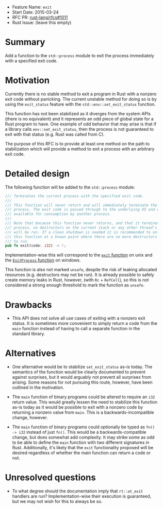 - Feature Name: `exit`
- Start Date: 2015-03-24
- RFC PR: [rust-lang/rfcs#1011](https://github.com/rust-lang/rfcs/pull/1011)
- Rust Issue: (leave this empty)

# Summary

Add a function to the `std::process` module to exit the process immediately with
a specified exit code.

# Motivation

Currently there is no stable method to exit a program in Rust with a nonzero
exit code without panicking. The current unstable method for doing so is by
using the `exit_status` feature with the `std::env::set_exit_status` function.

This function has not been stabilized as it diverges from the system APIs (there
is no equivalent) and it represents an odd piece of global state for a Rust
program to have. One example of odd behavior that may arise is that if a library
calls `env::set_exit_status`, then the process is not guaranteed to exit with
that status (e.g. Rust was called from C).

The purpose of this RFC is to provide at least one method on the path to
stabilization which will provide a method to exit a process with an arbitrary
exit code.

# Detailed design

The following function will be added to the `std::process` module:

```rust
/// Terminates the current process with the specified exit code.
///
/// This function will never return and will immediately terminate the current
/// process. The exit code is passed through to the underlying OS and will be
/// available for consumption by another process.
///
/// Note that because this function never returns, and that it terminates the
/// process, no destructors on the current stack or any other thread's stack
/// will be run. If a clean shutdown is needed it is recommended to only call
/// this function at a known point where there are no more destructors left
/// to run.
pub fn exit(code: i32) -> !;
```

Implementation-wise this will correspond to the [`exit` function][unix] on unix
and the [`ExitProcess` function][win] on windows.

[unix]: http://pubs.opengroup.org/onlinepubs/000095399/functions/exit.html
[win]: https://msdn.microsoft.com/en-us/library/windows/desktop/ms682658%28v=vs.85%29.aspx

This function is also not marked `unsafe`, despite the risk of leaking
allocated resources (e.g. destructors may not be run). It is already possible
to safely create memory leaks in Rust, however, (with `Rc` + `RefCell`), so
this is not considered a strong enough threshold to mark the function as
`unsafe`.

# Drawbacks

* This API does not solve all use cases of exiting with a nonzero exit status.
  It is sometimes more convenient to simply return a code from the `main`
  function instead of having to call a separate function in the standard
  library.

# Alternatives

* One alternative would be to stabilize `set_exit_status` as-is today. The
  semantics of the function would be clearly documented to prevent against
  surprises, but it would arguably not prevent all surprises from arising. Some
  reasons for not pursuing this route, however, have been outlined in the
  motivation.

* The `main` function of binary programs could be altered to require an
  `i32` return value. This would greatly lessen the need to stabilize this
  function as-is today as it would be possible to exit with a nonzero code by
  returning a nonzero value from `main`. This is a backwards-incompatible
  change, however.

* The `main` function of binary programs could optionally be typed as `fn() ->
  i32` instead of just `fn()`. This would be a backwards-compatible change, but
  does somewhat add complexity. It may strike some as odd to be able to define
  the `main` function with two different signatures in Rust. Additionally, it's
  likely that the `exit` functionality proposed will be desired regardless of
  whether the main function can return a code or not.

# Unresolved questions

* To what degree should the documentation imply that `rt::at_exit` handlers are
  run? Implementation-wise their execution is guaranteed, but we may not wish
  for this to always be so.
